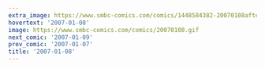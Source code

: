 ```yaml
---
extra_image: https://www.smbc-comics.com/comics/1448584382-20070108after.png
hovertext: '2007-01-08'
image: https://www.smbc-comics.com/comics/20070108.gif
next_comic: '2007-01-09'
prev_comic: '2007-01-07'
title: '2007-01-08'
---
```


